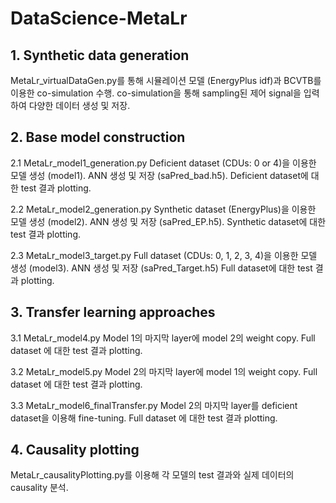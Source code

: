# DataScience-MetaLr

## 1. Synthetic data generation
MetaLr_virtualDataGen.py를 통해 시뮬레이션 모델 (EnergyPlus idf)과 BCVTB를 이용한 co-simulation 수행.
co-simulation을 통해 sampling된 제어 signal을 입력하여 다양한 데이터 생성 및 저장.


## 2. Base model construction

2.1 MetaLr_model1_generation.py
Deficient dataset (CDUs: 0 or 4)을 이용한 모델 생성 (model1).
ANN 생성 및 저장 (saPred_bad.h5).
Deficient dataset에 대한 test 결과 plotting.

2.2 MetaLr_model2_generation.py
Synthetic dataset (EnergyPlus)을 이용한 모델 생성 (model2).
ANN 생성 및 저장 (saPred_EP.h5).
Synthetic dataset에 대한 test 결과 plotting.

2.3 MetaLr_model3_target.py
Full dataset (CDUs: 0, 1, 2, 3, 4)을 이용한 모델 생성 (model3).
ANN 생성 및 저장 (saPred_Target.h5)
Full dataset에 대한 test 결과 plotting.


## 3. Transfer learning approaches

3.1 MetaLr_model4.py
Model 1의 마지막 layer에 model 2의 weight copy.
Full dataset 에 대한 test 결과 plotting.

3.2 MetaLr_model5.py
Model 2의 마지막 layer에 model 1의 weight copy.
Full dataset 에 대한 test 결과 plotting.

3.3 MetaLr_model6_finalTransfer.py
Model 2의 마지막 layer를 deficient dataset을 이용해 fine-tuning.
Full dataset 에 대한 test 결과 plotting.


## 4. Causality plotting
MetaLr_causalityPlotting.py를 이용해 각 모델의 test 결과와 실제 데이터의 causality 분석.
